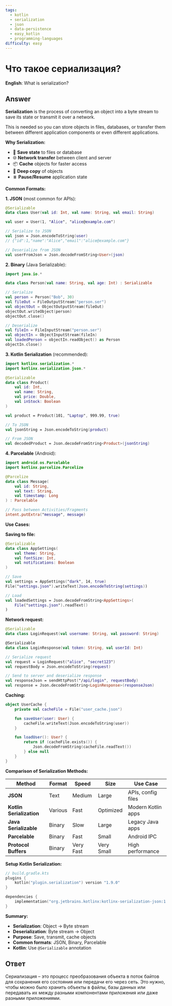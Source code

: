 ```yaml
---
tags:
  - kotlin
  - serialization
  - json
  - data-persistence
  - easy_kotlin
  - programming-languages
difficulty: easy
---
```


# Что такое сериализация?

**English**: What is serialization?

## Answer

**Serialization** is the process of converting an object into a byte stream to save its state or transmit it over a network.

This is needed so you can store objects in files, databases, or transfer them between different application components or even different applications.

**Why Serialization:**

- 💾 **Save state** to files or database
- 🌐 **Network transfer** between client and server
- 📦 **Cache** objects for faster access
- 🔄 **Deep copy** of objects
- ⏸️ **Pause/Resume** application state

**Common Formats:**

**1. JSON** (most common for APIs):
```kotlin
@Serializable
data class User(val id: Int, val name: String, val email: String)

val user = User(1, "Alice", "alice@example.com")

// Serialize to JSON
val json = Json.encodeToString(user)
// {"id":1,"name":"Alice","email":"alice@example.com"}

// Deserialize from JSON
val userFromJson = Json.decodeFromString<User>(json)
```

**2. Binary** (Java Serializable):
```kotlin
import java.io.*

data class Person(val name: String, val age: Int) : Serializable

// Serialize
val person = Person("Bob", 30)
val fileOut = FileOutputStream("person.ser")
val objectOut = ObjectOutputStream(fileOut)
objectOut.writeObject(person)
objectOut.close()

// Deserialize
val fileIn = FileInputStream("person.ser")
val objectIn = ObjectInputStream(fileIn)
val loadedPerson = objectIn.readObject() as Person
objectIn.close()
```

**3. Kotlin Serialization** (recommended):
```kotlin
import kotlinx.serialization.*
import kotlinx.serialization.json.*

@Serializable
data class Product(
    val id: Int,
    val name: String,
    val price: Double,
    val inStock: Boolean
)

val product = Product(101, "Laptop", 999.99, true)

// To JSON
val jsonString = Json.encodeToString(product)

// From JSON
val decodedProduct = Json.decodeFromString<Product>(jsonString)
```

**4. Parcelable** (Android):
```kotlin
import android.os.Parcelable
import kotlinx.parcelize.Parcelize

@Parcelize
data class Message(
    val id: String,
    val text: String,
    val timestamp: Long
) : Parcelable

// Pass between Activities/Fragments
intent.putExtra("message", message)
```

**Use Cases:**

**Saving to file:**
```kotlin
@Serializable
data class AppSettings(
    val theme: String,
    val fontSize: Int,
    val notifications: Boolean
)

// Save
val settings = AppSettings("dark", 14, true)
File("settings.json").writeText(Json.encodeToString(settings))

// Load
val loadedSettings = Json.decodeFromString<AppSettings>(
    File("settings.json").readText()
)
```

**Network request:**
```kotlin
@Serializable
data class LoginRequest(val username: String, val password: String)

@Serializable
data class LoginResponse(val token: String, val userId: Int)

// Serialize request
val request = LoginRequest("alice", "secret123")
val requestBody = Json.encodeToString(request)

// Send to server and deserialize response
val responseJson = sendHttpPost("/api/login", requestBody)
val response = Json.decodeFromString<LoginResponse>(responseJson)
```

**Caching:**
```kotlin
object UserCache {
    private val cacheFile = File("user_cache.json")

    fun saveUser(user: User) {
        cacheFile.writeText(Json.encodeToString(user))
    }

    fun loadUser(): User? {
        return if (cacheFile.exists()) {
            Json.decodeFromString(cacheFile.readText())
        } else null
    }
}
```

**Comparison of Serialization Methods:**

| Method | Format | Speed | Size | Use Case |
|--------|--------|-------|------|----------|
| **JSON** | Text | Medium | Large | APIs, config files |
| **Kotlin Serialization** | Various | Fast | Optimized | Modern Kotlin apps |
| **Java Serializable** | Binary | Slow | Large | Legacy Java apps |
| **Parcelable** | Binary | Fast | Small | Android IPC |
| **Protocol Buffers** | Binary | Very Fast | Very Small | High performance |

**Setup Kotlin Serialization:**

```kotlin
// build.gradle.kts
plugins {
    kotlin("plugin.serialization") version "1.9.0"
}

dependencies {
    implementation("org.jetbrains.kotlinx:kotlinx-serialization-json:1.6.0")
}
```

**Summary:**

- **Serialization**: Object → Byte stream
- **Deserialization**: Byte stream → Object
- **Purpose**: Save, transmit, cache objects
- **Common formats**: JSON, Binary, Parcelable
- **Kotlin**: Use `@Serializable` annotation

## Ответ

Сериализация – это процесс преобразования объекта в поток байтов для сохранения его состояния или передачи его через сеть. Это нужно, чтобы можно было хранить объекты в файлы, базы данных или передавать их между разными компонентами приложения или даже разными приложениями.

